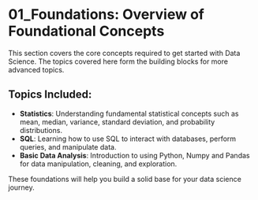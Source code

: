 # 01_Foundations: Overview of Foundational Concepts

This section covers the core concepts required to get started with Data Science. The topics covered here form the building blocks for more advanced topics.

## Topics Included:
- **Statistics**: Understanding fundamental statistical concepts such as mean, median, variance, standard deviation, and probability distributions.
- **SQL**: Learning how to use SQL to interact with databases, perform queries, and manipulate data.
- **Basic Data Analysis**: Introduction to using Python, Numpy and Pandas for data manipulation, cleaning, and exploration.

These foundations will help you build a solid base for your data science journey.
